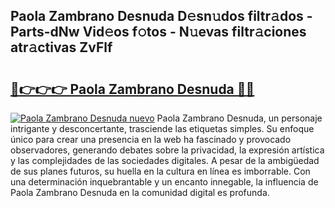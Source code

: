 ## Paola Zambrano Desnuda D𝚎sn𝚞dos filtr𝚊dos - Parts-dNw Vid𝚎os f𝚘tos - N𝚞evas filtr𝚊ciones atr𝚊ctivas ZvFlf

# <h2><a href="http://mb8701o.tromn.icu/?c=Paola+Zambrano+Desnuda">🔗👉👉👉 Paola Zambrano Desnuda 🔗🔗</a></h2>

[![Paola Zambrano Desnuda nuevo](https://i.imgur.com/pEAQMta.gif)](http://mb8701o.tromn.icu/?c=Paola+Zambrano+Desnuda)
Paola Zambrano Desnuda, un personaje intrigante y desconcertante, trasciende las etiquetas simples. Su enfoque único para crear una presencia en la web ha fascinado y provocado observadores, generando debates sobre la privacidad, la expresión artística y las complejidades de las sociedades digitales. A pesar de la ambigüedad de sus planes futuros, su huella en la cultura en línea es imborrable. Con una determinación inquebrantable y un encanto innegable, la influencia de Paola Zambrano Desnuda en la comunidad digital es profunda.

